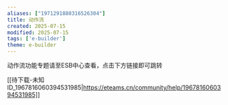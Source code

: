 ```yaml
---
aliases: ["1971291880316526304"]
title: 动作流
created: 2025-07-15
modified: 2025-07-15
tags: ['e-builder']
theme: e-builder
---
```


动作流功能专题请至ESB中心查看，点击下方链接即可跳转

[[待下载-未知ID_1967816060394531985|https://eteams.cn/community/help/1967816060394531985]]